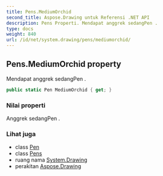 ```yaml
---
title: Pens.MediumOrchid
second_title: Aspose.Drawing untuk Referensi .NET API
description: Pens Properti. Mendapat anggrek sedangPen .
type: docs
weight: 840
url: /id/net/system.drawing/pens/mediumorchid/
---
```

## Pens.MediumOrchid property

Mendapat anggrek sedangPen .

```csharp
public static Pen MediumOrchid { get; }
```

### Nilai properti

Anggrek sedangPen .

### Lihat juga

* class [Pen](../../pen/)
* class [Pens](../)
* ruang nama [System.Drawing](../../pens/)
* perakitan [Aspose.Drawing](../../../)


